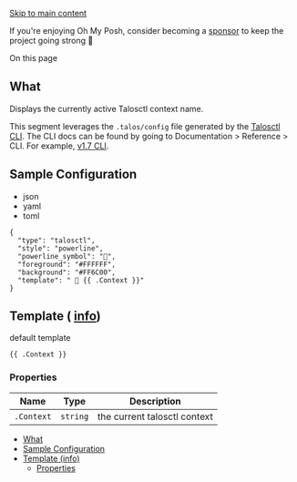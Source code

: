 [Skip to main content](https://ohmyposh.dev/docs/segments/cli/talosctl#__docusaurus_skipToContent_fallback)

If you're enjoying Oh My Posh, consider becoming a [sponsor](https://github.com/sponsors/JanDeDobbeleer) to keep the project going strong 💪

On this page

## What [​](https://ohmyposh.dev/docs/segments/cli/talosctl\#what "Direct link to What")

Displays the currently active Talosctl context name.

This segment leverages the `.talos/config` file generated by the [Talosctl CLI](https://www.talos.dev/).
The CLI docs can be found by going to Documentation > Reference > CLI.
For example, [v1.7 CLI](https://www.talos.dev/v1.7/reference/cli/).

## Sample Configuration [​](https://ohmyposh.dev/docs/segments/cli/talosctl\#sample-configuration "Direct link to Sample Configuration")

- json
- yaml
- toml

```codeBlockLines_e6Vv
{
  "type": "talosctl",
  "style": "powerline",
  "powerline_symbol": "",
  "foreground": "#FFFFFF",
  "background": "#FF6C00",
  "template": " 󱃾 {{ .Context }}"
}

```

## Template ( [info](https://ohmyposh.dev/docs/configuration/templates)) [​](https://ohmyposh.dev/docs/segments/cli/talosctl\#template-info "Direct link to template-info")

default template

```codeBlockLines_e6Vv
{{ .Context }}

```

### Properties [​](https://ohmyposh.dev/docs/segments/cli/talosctl\#properties "Direct link to Properties")

| Name | Type | Description |
| --- | --- | --- |
| `.Context` | `string` | the current talosctl context |

- [What](https://ohmyposh.dev/docs/segments/cli/talosctl#what)
- [Sample Configuration](https://ohmyposh.dev/docs/segments/cli/talosctl#sample-configuration)
- [Template (info)](https://ohmyposh.dev/docs/segments/cli/talosctl#template-info)
  - [Properties](https://ohmyposh.dev/docs/segments/cli/talosctl#properties)